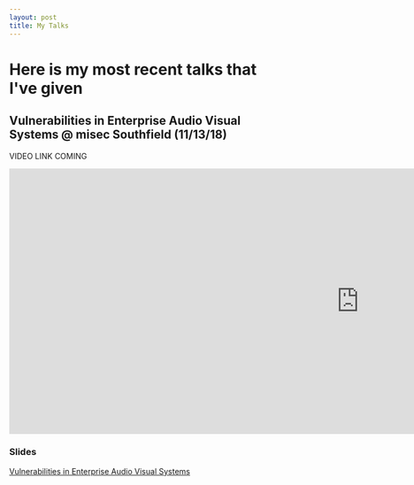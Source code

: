 ```yaml
---
layout: post
title: My Talks
---
```


# Here is my most recent talks that I've given

## Vulnerabilities in Enterprise Audio Visual Systems @ misec Southfield (11/13/18)

VIDEO LINK COMING
<iframe width="1263" height="480" src="https://www.youtube.com/embed/313lXH4IdFc" frameborder="0" allow="accelerometer; autoplay; encrypted-media; gyroscope; picture-in-picture" allowfullscreen></iframe>

### Slides
[Vulnerabilities in Enterprise Audio Visual Systems](https://github.com/AnthonyTippy/Documents/blob/master/1.0%20-%20Vulnerabilities%20in%20Enterprise%20Conferencing%20Solutions%20.pdf?raw=true)


